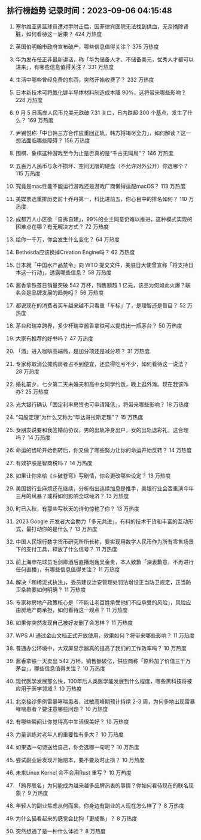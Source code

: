 
## 排行榜趋势 记录时间：2023-09-06 04:15:48
  
  1. 塞尔维亚男篮球员遭对手肘击后，因菲律宾医院无法找到供血，无奈摘除肾脏，如何看待这一后果？ 424 万热度
    
  2. 英国伯明翰市政府宣布破产，哪些信息值得关注？ 375 万热度
    
  3. 华为发布任正非最新讲话，称「华为储备人才、不储备美元，优秀人才都可以进来」，有哪些信息值得关注？ 331 万热度
    
  4. 生活中哪些曾经免费的东西，突然开始收费了？ 232 万热度
    
  5. 日本新技术可将氮化镓半导体材料制造成本降 90%，这将带来哪些影响？ 228 万热度
    
  6. 9 月 5 日离岸人民币兑美元跌破 7.31 关口，日内跌超 300 个基点，发生了什么？ 169 万热度
    
  7. 尹锡悦称「中日韩三方合作应重回正轨，韩方将竭尽全力」，如何解读？这一想法面临哪些障碍？ 156 万热度
    
  8. 围棋、象棋这种游戏至今为止是否真的是“千古无同局”？ 146 万热度
    
  9. 五百万人民币与永不损坏、空间无限的硬盘（不允许对外公开）你选哪个？ 115 万热度
    
  10. 究竟是mac性能不能运行游戏还是游戏厂商懒得适配macOS？ 113 万热度
    
  11. 美媒票选重排历史前十乔丹第一，科比进前五，你心目中的排名如何？ 110 万热度
    
  12. 成都万人小区欲「自拆自建」，99%的业主同意仍难以推进，这种模式实现的困难点在哪？有无解决方式？ 72 万热度
    
  13. 给你一千万，你会发生什么变化？ 64 万热度
    
  14. Bethesda应该换掉Creation Engine吗？ 62 万热度
    
  15. 日本就「中国水产品禁令」向 WTO 提交文件，美驻日大使曾宣称「将支持日本这一行动」，透露哪些信息？ 58 万热度
    
  16. 酱香拿铁首日销量突破 542 万杯，销售额超 1 亿元，该品为何如此火爆？联名会是品牌发展的趋势吗？ 56 万热度
    
  17. 都说现在的消费者买车越来越不只看重「车标」了，是理智还是盲目？ 52 万热度
    
  18. 茅台和瑞幸跨界，多少杯瑞幸酱香拿铁可以提炼出一瓶茅台？ 50 万热度
    
  19. 大家有推荐的好书吗？ 47 万热度
    
  20. 「酒」进入咖啡高端局，是加分项还是减分项？ 31 万热度
    
  21. 专家称取消公摊购房者占不到便宜，还显得吃亏不少，如何看待这一说法？ 28 万热度
    
  22. 婚礼前夕，七夕第二天未婚夫和高中女同学约饭，晚上逛外滩。现在我该咋办? 25 万热度
    
  23. 光大银行确认「固定利率房贷也可申请降低」，将带来哪些影响？ 18 万热度
    
  24. “勾股定理”为什么又称为“毕达哥拉斯定理”？ 15 万热度
    
  25. 女朋友说要和我签婚前协议，男的出轨净身出户，女的出轨退彩礼，这合理吗？ 14 万热度
    
  26. 命运的齿轮开始倒转后，你又做了哪些努力让你的命运开始反转？ 14 万热度
    
  27. 有效护肤是智商税吗？ 14 万热度
    
  28. 如果让你来给《斗破苍穹》写剧情，你会更改哪些设定？ 13 万热度
    
  29. 美国银行业麻烦还在继续，分析指出连续加息是推手，美银行业会否重演今年三月的风暴？或将如何影响全球经济？ 13 万热度
    
  30. 时已入秋，有那些写秋天的诗句惊艳了你？ 13 万热度
    
  31. 2023 Google 开发者大会助力「多元共进」，有料的技术干货和丰富的互动形式，最打动你的是什么？ 13 万热度
    
  32. 中国人民银行数字货币研究所所长称，要实现用数字人民币作为所有零售场景下的支付工具，释放了什么信号？ 11 万热度
    
  33. 前上海申花球员毛剑卿酒后直播炮轰吴金贵，本人致歉「深表歉意，不再进行任何直播」，有哪些信息值得关注？ 11 万热度
    
  34. 解决「和稀泥式执法」，委员建议治安管理处罚法增设正当防卫规定，正当防卫条款要如何明确？ 11 万热度
    
  35. 专家称房地产政策核心是「不能让老百姓承受他们不应承受的风险」，风险应由房地产商承担，如何看待这一观点？ 11 万热度
    
  36. 如果你突然发现自己被好友删了会怎样？ 11 万热度
    
  37. WPS AI 通过金山文档正式开放使用，效果如何？将带来哪些影响？ 11 万热度
    
  38. 普通办公环境中，大双屏显示器真的提高了我们的工作效率吗？ 10 万热度
    
  39. 酱香拿铁一天卖出 542 万杯，销售额破亿，供应商称「原料加了价值三千万茅台」，哪些信息值得关注？ 10 万热度
    
  40. 现代医学发展那么快，100年后人类医学能发展到什么程度，哪些黑科技将被应用于医学领域？ 10 万热度
    
  41. 北京接诊多例雷暴哮喘患者，过敏高峰期预计持续 2-3 周，为何多地出现雷暴哮喘患者？要注意哪些问题？ 10 万热度
    
  42. 有哪些瞬间让你觉得高中生活很美好？ 10 万热度
    
  43. 力量训练对老年人的重要性有多大？ 10 万热度
    
  44. 如果选一句诗送给自己，你会选哪一句呢？ 10 万热度
    
  45. 尝试副业后发现开始赔本，要不要及时止损？ 10 万热度
    
  46. 未来Linux Kernel 会不会用Rust 重写？ 10 万热度
    
  47. 「跨界联名」为何能成为越来越多品牌热衷的事情？你如何看待现在的联名现象？ 9 万热度
    
  48. 年轻人的副业焦虑从何而来，你身边有副业的人现在怎么样了？ 8 万热度
    
  49. 为什么猫看起来的感觉会比狗「更成熟」？ 8 万热度
    
  50. 突然想通了是一种什么体验？ 8 万热度
    